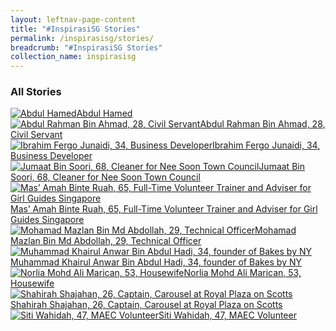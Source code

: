 ```yaml
---
layout: leftnav-page-content
title: "#InspirasiSG Stories"
permalink: /inspirasisg/stories/
breadcrumb: "#InspirasiSG Stories"
collection_name: inspirasisg
---
```

### **All Stories**
<div class="focus-list row is-multiline">
  <div class="focus col is-one-third-desktop is-one-third-tablet">
  <a href="/inspirasisg/stories/abdul-hamed/" class="project-link no-pdf-icon">
    <img src="/images/inspirasisg-story-thumb.jpg" alt="Abdul Hamed">Abdul Hamed
  </a>
  </div>

  <div class="focus col is-one-third-desktop is-one-third-tablet">
  <a href="/inspirasisg/stories/abdul-rahman-bin-ahmad/" class="project-link no-pdf-icon">
    <img src="/images/inspirasisg-story-thumb.jpg" alt="Abdul Rahman Bin Ahmad, 28, Civil Servant">Abdul Rahman Bin Ahmad, 28, Civil      Servant
  </a>
  </div>

  <div class="focus col is-one-third-desktop is-one-third-tablet">
  <a href="/inspirasisg/stories/ibrahim-fergo-junaidi/" class="project-link no-pdf-icon">
    <img src="/images/inspirasisg-story-thumb.jpg" alt="Ibrahim Fergo Junaidi, 34, Business Developer ">Ibrahim Fergo Junaidi, 34, Business Developer
  </a>
  </div>
  
  <div class="focus col is-one-third-desktop is-one-third-tablet">
  <a href="/inspirasisg/stories/jumaat-bin-soori/" class="project-link no-pdf-icon">
    <img src="/images/inspirasisg-story-thumb.jpg" alt="Jumaat Bin Soori, 68, Cleaner for Nee Soon Town Council ">Jumaat Bin Soori, 68, Cleaner for Nee Soon Town Council 
  </a>
  </div>
  
  <div class="focus col is-one-third-desktop is-one-third-tablet">
  <a href="/inspirasisg/stories/mas-amah-binte-ruah/" class="project-link no-pdf-icon">
    <img src="/images/inspirasisg-story-thumb.jpg" alt="Mas’ Amah Binte Ruah, 65, Full-Time Volunteer Trainer and Adviser for Girl Guides Singapore ">Mas’ Amah Binte Ruah, 65, Full-Time Volunteer Trainer and Adviser for Girl Guides Singapore 
  </a>
  </div>
  
  <div class="focus col is-one-third-desktop is-one-third-tablet">
  <a href="/inspirasisg/stories/mohamad-mazlan-bin-md-abdollah/" class="project-link no-pdf-icon">
    <img src="/images/inspirasisg-story-thumb.jpg" alt="Mohamad Mazlan Bin Md Abdollah, 29, Technical Officer ">Mohamad Mazlan Bin Md Abdollah, 29, Technical Officer 
  </a>
  </div>
  
  <div class="focus col is-one-third-desktop is-one-third-tablet">
  <a href="/inspirasisg/stories/muhammad-khairul-anwar-bin-abdul-hadi/" class="project-link no-pdf-icon">
    <img src="/images/inspirasisg-story-thumb.jpg" alt="Muhammad Khairul Anwar Bin Abdul Hadi, 34, founder of Bakes by NY">Muhammad Khairul Anwar Bin Abdul Hadi, 34, founder of Bakes by NY
  </a>
  </div>
  
  <div class="focus col is-one-third-desktop is-one-third-tablet">
  <a href="/inspirasisg/stories/norlia-mohd-ali-marican/" class="project-link no-pdf-icon">
    <img src="/images/inspirasisg-story-thumb.jpg" alt="Norlia Mohd Ali Marican, 53, Housewife ">Norlia Mohd Ali Marican, 53, Housewife 
  </a>
  </div>
  
  <div class="focus col is-one-third-desktop is-one-third-tablet">
  <a href="/inspirasisg/stories/shahirah-shajahan/" class="project-link no-pdf-icon">
    <img src="/images/inspirasisg-story-thumb.jpg" alt="Shahirah Shajahan, 26, Captain, Carousel at Royal Plaza on Scotts ">Shahirah Shajahan, 26, Captain, Carousel at Royal Plaza on Scotts 
  </a>
  </div>
  
  <div class="focus col is-one-third-desktop is-one-third-tablet">
  <a href="/inspirasisg/stories/siti-wahidah/" class="project-link no-pdf-icon">
    <img src="/images/inspirasisg-story-thumb.jpg" alt="Siti Wahidah, 47, MAEC Volunteer">Siti Wahidah, 47, MAEC Volunteer
  </a>
  </div>
</div>
